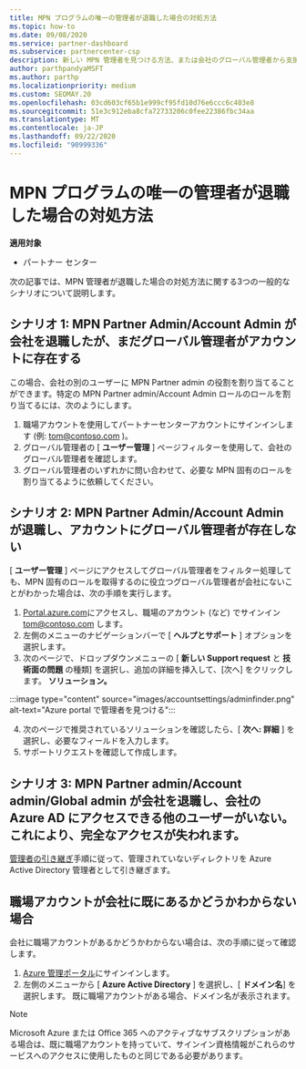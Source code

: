 ```yaml
---
title: MPN プログラムの唯一の管理者が退職した場合の対処方法
ms.topic: how-to
ms.date: 09/08/2020
ms.service: partner-dashboard
ms.subservice: partnercenter-csp
description: 新しい MPN 管理者を見つける方法、または会社のグローバル管理者から支援を受ける方法について説明します。また、新しいパートナーセンターのグローバル管理者を追加する方法についても説明します。
author: parthpandyaMSFT
ms.author: parthp
ms.localizationpriority: medium
ms.custom: SEOMAY.20
ms.openlocfilehash: 03cd603cf65b1e999cf95fd10d76e6ccc6c403e8
ms.sourcegitcommit: 51e3c912eba8cfa72733206c0fee22386fbc34aa
ms.translationtype: MT
ms.contentlocale: ja-JP
ms.lasthandoff: 09/22/2020
ms.locfileid: "90999336"
---
```

# <a name="what-to-do-if-the-only-admin-for-your-mpn-program-has-left-the-company"></a>MPN プログラムの唯一の管理者が退職した場合の対処方法

**適用対象**

- パートナー センター

次の記事では、MPN 管理者が退職した場合の対処方法に関する3つの一般的なシナリオについて説明します。

## <a name="scenario-1-mpn-partner-adminaccount-admin-has-left-the-company-but-there-are-still-global-admins-in-the-account"></a>シナリオ 1: MPN Partner Admin/Account Admin が会社を退職したが、まだグローバル管理者がアカウントに存在する

この場合、会社の別のユーザーに MPN Partner admin の役割を割り当てることができます。特定の MPN Partner admin/Account Admin ロールのロールを割り当てるには、次のようにします。

1. 職場アカウントを使用してパートナーセンターアカウントにサインインします (例: tom@contoso.com )。
1. グローバル管理者の [ **ユーザー管理** ] ページフィルターを使用して、会社のグローバル管理者を確認します。 
1. グローバル管理者のいずれかに問い合わせて、必要な MPN 固有のロールを割り当てるように依頼してください。 

## <a name="scenario-2-mpn-partner-adminaccount-admin-has-left-the-company-and-there-are-no-global-admins-in-the-account"></a>シナリオ 2: MPN Partner Admin/Account Admin が退職し、アカウントにグローバル管理者が存在しない 

[ **ユーザー管理** ] ページにアクセスしてグローバル管理者をフィルター処理しても、MPN 固有のロールを取得するのに役立つグローバル管理者が会社にないことがわかった場合は、次の手順を実行します。

1. [Portal.azure.com](https://ms.portal.azure.com/)にアクセスし、職場のアカウント (など) でサインイン tom@contoso.com します。 
1. 左側のメニューのナビゲーションバーで [ **ヘルプとサポート** ] オプションを選択します。
1. 次のページで、ドロップダウンメニューの [ **新しい Support request** と **技術面の問題** の種類] を選択し、追加の詳細を挿入して、[次へ] をクリックします。 **ソリューション。**

:::image type="content" source="images/accountsettings/adminfinder.png" alt-text="Azure portal で管理者を見つける":::

4. 次のページで推奨されているソリューションを確認したら、[ **次へ: 詳細** ] を選択し、必要なフィールドを入力します。
1. サポートリクエストを確認して作成します。


## <a name="scenario-3-mpn-partner-adminaccount-adminglobal-admin-has-left-the-company-and-there-are-no-other-users-who-can-access-the-companys-azure-ad-this-is-a-complete-loss-of-access"></a>シナリオ 3: MPN Partner admin/Account admin/Global admin が会社を退職し、会社の Azure AD にアクセスできる他のユーザーがいない。 これにより、完全なアクセスが失われます。

[管理者の引き継ぎ](/azure/active-directory/users-groups-roles/domains-admin-takeover#internal-admin-takeover)手順に従って、管理されていないディレクトリを Azure Active Directory 管理者として引き継ぎます。

## <a name="not-sure-if-your-company-already-has-a-work-account"></a>職場アカウントが会社に既にあるかどうかわからない場合

会社に職場アカウントがあるかどうかわからない場合は、次の手順に従って確認します。

1. [Azure 管理ポータル](https://ms.portal.azure.com)にサインインします。
2. 左側のメニューから [ **Azure Active Directory** ] を選択し、[ **ドメイン名**] を選択します。
既に職場アカウントがある場合、ドメイン名が表示されます。

>[!Note]
>Microsoft Azure または Office 365 へのアクティブなサブスクリプションがある場合は、既に職場アカウントを持っていて、サインイン資格情報がこれらのサービスへのアクセスに使用したものと同じである必要があります。